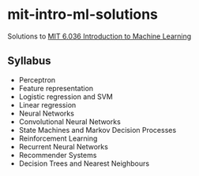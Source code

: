# mit-intro-ml-solutions
Solutions to [MIT 6.036 Introduction to Machine Learning](https://openlearninglibrary.mit.edu/courses/course-v1:MITx+6.036+1T2019/course/)
## Syllabus
- Perceptron
- Feature representation
- Logistic regression and SVM
- Linear regression
- Neural Networks
- Convolutional Neural Networks
- State Machines and Markov Decision Processes
- Reinforcement Learning
- Recurrent Neural Networks
- Recommender Systems
- Decision Trees and Nearest Neighbours
